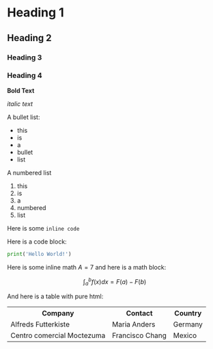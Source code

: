 # Heading 1 

## Heading 2

### Heading 3

### Heading 4

**Bold Text**

*italic text*

A bullet list:

- this 
- is 
- a 
- bullet 
- list

A numbered list

1. this 
1. is 
1. a 
1. numbered 
1. list

Here is some `inline code`

Here is a code block:

```Python
print('Hello World!')
```

Here is some inline math $A=7$ and here is a math block:

$$
\int_a^b f(x) dx = F(a) - F(b)
$$

And here is a table with pure html:

 <table>
  <tr>
    <th>Company</th>
    <th>Contact</th>
    <th>Country</th>
  </tr>
  <tr>
    <td>Alfreds Futterkiste</td>
    <td>Maria Anders</td>
    <td>Germany</td>
  </tr>
  <tr>
    <td>Centro comercial Moctezuma</td>
    <td>Francisco Chang</td>
    <td>Mexico</td>
  </tr>
</table>
